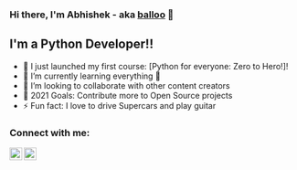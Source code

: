 ### Hi there, I'm Abhishek - aka [balloo] 👋

## I'm a Python Developer!!

- 🔭 I just launched my first course: [Python for everyone: Zero to Hero!]!
- 🌱 I’m currently learning everything 🤣
- 👯 I’m looking to collaborate with other content creators
- 🥅 2021 Goals: Contribute more to Open Source projects
- ⚡ Fun fact: I love to drive Supercars and play guitar

### Connect with me:

[<img align="left" alt="codeSTACKr | LinkedIn" width="22px" src="https://cdn.jsdelivr.net/npm/simple-icons@v3/icons/linkedin.svg" />][linkedin]
[<img align="left" alt="codeSTACKr | Instagram" width="22px" src="https://cdn.jsdelivr.net/npm/simple-icons@v3/icons/instagram.svg" />][instagram]


[balloo]: https://github.com/balluoo
[instagram]: https://www.instagram.com/brainlezzz
[linkedin]: https://www.linkedin.com/in/abhishek-rjk
